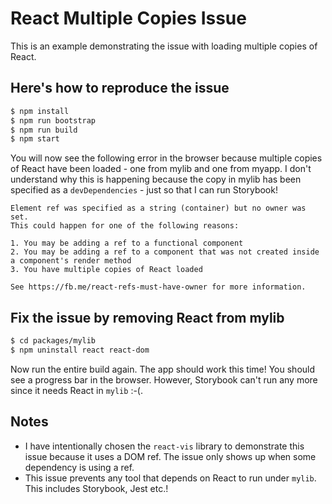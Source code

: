 React Multiple Copies Issue
===========================
This is an example demonstrating the issue with loading multiple copies of React.

Here's how to reproduce the issue
---------------------------------
```bash
$ npm install
$ npm run bootstrap
$ npm run build
$ npm start
```

You will now see the following error in the browser because multiple copies of React have been loaded - one from mylib and one from myapp. I don't understand why this is happening because the copy in mylib has been specified as a `devDependencies` - just so that I can run Storybook!

```
Element ref was specified as a string (container) but no owner was set.
This could happen for one of the following reasons:

1. You may be adding a ref to a functional component
2. You may be adding a ref to a component that was not created inside a component's render method
3. You have multiple copies of React loaded

See https://fb.me/react-refs-must-have-owner for more information.
```

Fix the issue by removing React from mylib
------------------------------------------
```bash
$ cd packages/mylib
$ npm uninstall react react-dom
```

Now run the entire build again. The app should work this time! You should see a progress bar in the browser. However, Storybook can't run any more since it needs React in `mylib` :-(.

Notes
-----
- I have intentionally chosen the `react-vis` library to demonstrate this issue because it uses a DOM ref. The issue only shows up when some dependency is using a ref.
- This issue prevents any tool that depends on React to run under `mylib`. This includes Storybook, Jest etc.!
